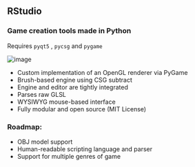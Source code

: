 ## RStudio
### Game creation tools made in Python
Requires `pyqt5` , `pycsg` and `pygame`

![image](https://github.com/user-attachments/assets/c1e67214-3f03-42aa-979a-294e307343f4)


* Custom implementation of an OpenGL renderer via PyGame
* Brush-based engine using CSG subtract
* Engine and editor are tightly integrated
* Parses raw GLSL
* WYSIWYG mouse-based interface
* Fully modular and open source (MIT License)
  
### Roadmap:
* OBJ model support
* Human-readable scripting language and parser
* Support for multiple genres of game



